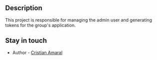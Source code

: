## Description
This project is responsible for managing the admin user and generating tokens for the group's application.

## Stay in touch

- Author - [Cristian Amaral](https://www.linkedin.com/in/cristian-amaral-061b0b68)
